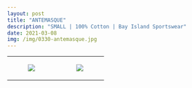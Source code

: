 ```yaml
---
layout: post
title: "ANTEMASQUE"
description: "SMALL | 100% Cotton | Bay Island Sportswear"
date: 2021-03-08
img: /img/0330-antemasque.jpg
---
```




<table style="width:100%;"><tr><td style="vertical-align:top;">
      <figure class="tmblr-full" data-orig-height="2048" data-orig-width="1365" data-orig-src="https://concertshirts.netlify.app/shirts/0330/0330-01.jpg"><img src="https://64.media.tumblr.com/7bdcc151ce065b7a7a0f8bddf83deee3/1b1bf6f86e175eca-97/s540x810/4e4e193446a795feb000e9bacd4d425b334f7bc2.jpg" data-orig-height="2048" data-orig-width="1365" data-orig-src="https://concertshirts.netlify.app/shirts/0330/0330-01.jpg"/></figure></td>
    <td style="vertical-align:top;">
      <figure class="tmblr-full" data-orig-height="2048" data-orig-width="1365" data-orig-src="https://concertshirts.netlify.app/shirts/0330/0330-02.jpg"><img src="https://64.media.tumblr.com/7c63a9af13a441a28e74a4f79ac487d3/1b1bf6f86e175eca-0b/s540x810/36404c472f17f45e3556de32ac6003e350955f58.jpg" data-orig-height="2048" data-orig-width="1365" data-orig-src="https://concertshirts.netlify.app/shirts/0330/0330-02.jpg"/></figure></td>
  </tr></table>
